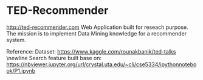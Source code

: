# TED-Recommender
http://ted-recommender.com
Web Application built for reseach purpose. 
The mission is to implement Data Mining knowledge for a recommender system.


Reference:
Dataset: https://www.kaggle.com/rounakbanik/ted-talks \newline
Search feature built base on: https://nbviewer.jupyter.org/url/crystal.uta.edu/~cli/cse5334/ipythonnotebook/P1.ipynb
